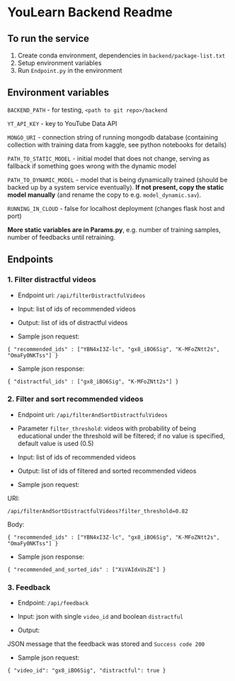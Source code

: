 # YouLearn Backend Readme

## To run the service

1. Create conda environment, dependencies in `backend/package-list.txt`
2. Setup environment variables
3. Run `Endpoint.py` in the environment

## Environment variables

`BACKEND_PATH` - for testing, `<path to git repo>/backend`

`YT_API_KEY` - key to YouTube Data API

`MONGO_URI` - connection string of running mongodb database (containing collection with training data from kaggle, see python notebooks for details)

`PATH_TO_STATIC_MODEL` - initial model that does not change, serving as fallback if something goes wrong with the dynamic model

`PATH_TO_DYNAMIC_MODEL` - model that is being dynamically trained (should be backed up by a system service eventually). **If not present, copy the static model manually** (and rename the copy to e.g. `model_dynamic.sav`).

`RUNNING_IN_CLOUD` - false for localhost deployment (changes flask host and port)

**More static variables are in Params.py**, e.g. number of training samples, number of feedbacks until retraining.

## Endpoints

### 1. Filter distractful videos

- Endpoint uri: `/api/filterDistractfulVideos`

- Input:  list of ids of recommended videos

- Output: list of ids of distractful videos

- Sample json request:

`{ "recommended_ids" : ["YBN4xI3Z-lc", "gx8_iBO6Sig", "K-MFoZNtt2s", "OmaFy0NKTss"] }`

- Sample json response:

`{ "distractful_ids" : ["gx8_iBO6Sig", "K-MFoZNtt2s"] }`

### 2. Filter and sort recommended videos

- Endpoint uri: `/api/filterAndSortDistractfulVideos`

- Parameter `filter_threshold`: videos with probability of being educational under the threshold will be filtered; if no value is specified, default value is used (0.5)

- Input:  list of ids of recommended videos

- Output: list of ids of filtered and sorted recommended videos

- Sample json request:

URI: 

`/api/filterAndSortDistractfulVideos?filter_threshold=0.82`

Body:

`{ "recommended_ids" : ["YBN4xI3Z-lc", "gx8_iBO6Sig", "K-MFoZNtt2s", "OmaFy0NKTss"] }`

- Sample json response:

`{ "recommended_and_sorted_ids" : ["XiVAIdxUsZE"] }`

### 3. Feedback

- Endpoint: `/api/feedback`

- Input: json with single `video_id` and boolean `distractful`

- Output:

JSON message that the feedback was stored and `Success code 200`

- Sample json request:
 
`{ "video_id": "gx8_iBO6Sig", "distractful": true }`
